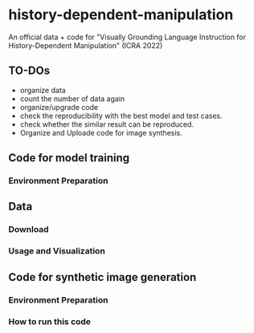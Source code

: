 # history-dependent-manipulation
An official data + code for "Visually Grounding Language Instruction for History-Dependent Manipulation" (ICRA 2022)

## TO-DOs
- organize data
- count the number of data again
- organize/upgrade code
- check the reproducibility with the best model and test cases. 
- check whether the similar result can be reproduced.
- Organize and Uploade code for image synthesis. 

## Code for model training
### Environment Preparation

## Data
### Download
### Usage and Visualization

## Code for synthetic image generation
### Environment Preparation
### How to run this code
